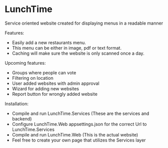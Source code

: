 # LunchTime
Service oriented website created for displaying menus in a readable manner

Features:
- Easily add a new restaurants menu.
- This menu can be either in image, pdf or text format.
- Caching will make sure the website is only scanned once a day.

Upcoming features:
- Groups where people can vote
- Filtering on location
- User added websites with admin approval
- Wizard for adding new websites
- Report button for wrongly added website

Installation:
- Compile and run LunchTime.Services (These are the services and backend)
- Configure LunchTime.Web appsettings.json for the correct Url to LunchTime.Services
- Compile and run LunchTime.Web (This is the actual website)
- Feel free to create your own page that utilizes the Services layer

